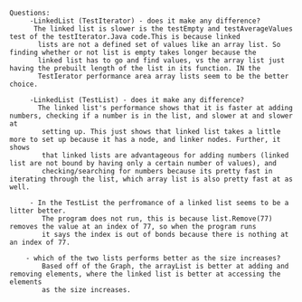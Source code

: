     Questions:
		 -LinkedList (TestIterator) - does it make any difference?
          The linked list is slower is the testEmpty and testAverageValues test of the testIterator.Java code.This is because linked
           lists are not a defined set of values like an array list. So finding whether or not list is empty takes longer because the
           linked list has to go and find values, vs the array list just having the prebuilt length of the list in its function. IN the
           TestIerator performance area array lists seem to be the better choice.

         -LinkedList (TestList) - does it make any difference?
           The linked list's performance shows that it is faster at adding numbers, checking if a number is in the list, and slower at and slower at
            setting up. This just shows that linked list takes a little more to set up because it has a node, and linker nodes. Further, it shows
            that linked lists are advantageous for adding numbers (linked list are not bound by having only a certain number of values), and
            checking/searching for numbers because its pretty fast in iterating through the list, which array list is also pretty fast at as well.

         - In the TestList the perfromance of a linked list seems to be a litter better.
            The program does not run, this is because list.Remove(77) removes the value at an index of 77, so when the program runs
            it says the index is out of bonds because there is nothing at an index of 77.

        - which of the two lists performs better as the size increases?
            Based off of the Graph, the arrayList is better at adding and removing elements, where the linked list is better at accessing the elements
            as the size increases.